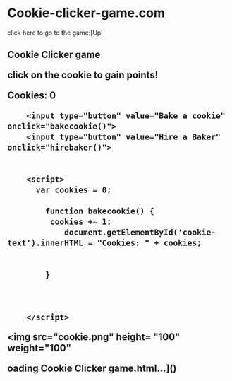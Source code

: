 # Cookie-clicker-game.com

click here to go to the game:[Upl<!DOCTYPE html>
<html> <h2> Cookie Clicker game <p>click on the cookie to gain points!</p>
    <head>
    <meta charset="utf-8">
    <meta name="viewport" content="width=device-width, initial-scale=1.0">
    <meta http-equiv="X-UA-Compatible" content="ie=edge">
    <title>Cookie clicker</title>
    </head>
    <body>
        <p id="cookie-text">Cookies: 0</p>
        
        <input type="button" value="Bake a cookie" onclick="bakecookie()">
        <input type="button" value="Hire a Baker" onclick="hirebaker()">
        
        
        <script> 
          var cookies = 0;
            
            function bakecookie() {
             cookies += 1;
                document.getElementById('cookie-text').innerHTML = "Cookies: " + cookies;
                
                
            }

            
        
        </script>
<img src="cookie.png" height= "100" weight="100" 
     </body>
 </html>oading Cookie Clicker game.html…]()
